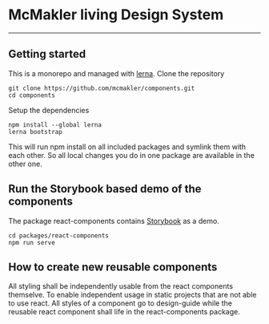 # McMakler living Design System

----
## Getting started
This is a monorepo and managed with [lerna](https://github.com/lerna/lerna).
Clone the repository

```
git clone https://github.com/mcmakler/components.git
cd components
```

Setup the dependencies
```
npm install --global lerna
lerna bootstrap
```
This will run npm install on all included packages and symlink them with each other. So all local changes you do in one package are available in the other one.

## Run the Storybook based demo of the components
The package react-components contains [Storybook](https://github.com/storybooks/storybook) as a demo.

```
cd packages/react-components
npm run serve
```

## How to create new reusable components
All styling shall be independently usable from the react components themselve. To enable independent usage in static projects that are not able to use react. All styles of a component go to design-guide while the reusable react component shall life in the react-components package.
